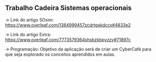 ## Trabalho Cadeira Sistemas operacionais

-> Link do artigo SOsim:
https://www.overleaf.com/1384999457zcdrtgxkdccx#4833e2

-> Link do artigo Extra:
https://www.overleaf.com/7773579364shsbzkbpyzzv#71897c

-> Programação:
Objetivo da aplicação será de criar um CyberCafé para que seja explorado os conceitos aprendidos em aulas.
